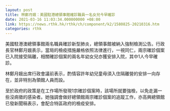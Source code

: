 ```yaml
---
layout: post
title: 林鄭月娥：美國駐港總領事館確診職員一名女兒今早確診
date: 2021-03-16 11:03:34.000000000 +08:00
link: https://news.rthk.hk/rthk/ch/component/k2/1580825-20210316.htm
categories: rthk
---
```


美國駐港澳總領事館兩名職員確診新型肺炎，總領事館被納入強制檢測公告。行政長官林鄭月娥表示，當局的檢疫措施嚴格依照法律進行，一視同仁，兩宗確診個案已入院接受隔離，相關確診個案的兩名年幼女兒亦獲安排入院，其中1人今早確診。

林鄭月娥出席行政會議前表示，酌情容許年幼兒童毋須入住隔離營的安排一向存在，並非特別為領館人員而設。

至於政府的政策是在工作場所發現1宗確診個案時，該場所就要強檢，以免走漏一些沒病徵的感染者。她強調會做好總領館兩宗確診個案的追蹤工作，亦高興總領館已發新聞稿表示，會配合特區政府的檢疫安排。
